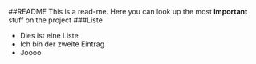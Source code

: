 ##README
This is a read-me. Here you can look up the most **important** stuff on the project
###Liste
* Dies ist eine Liste
* Ich bin der zweite Eintrag
* Joooo